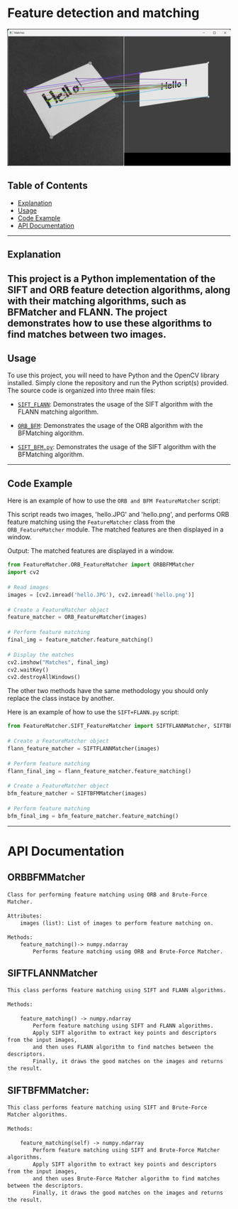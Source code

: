 # Feature detection and matching
![project_image](./SIFTBFM.png)

## Table of Contents
- [Explanation](#explanation)
- [Usage](#usage)
- [Code Example](#code-example)
- [API Documentation](#api-documentation)

---
## Explanation

This project is a Python implementation of the SIFT and ORB feature detection algorithms, along with their matching algorithms, such as BFMatcher and FLANN. The project demonstrates how to use these algorithms to find matches between two images.
---
## Usage

To use this project, you will need to have Python and the OpenCV library installed. Simply clone the repository and run the Python script(s) provided. The source code is organized into three main files:

 - [`SIFT_FLANN`](.\SIFT_FeatureMatcher\SIFT_FLANN.py): Demonstrates the usage of the SIFT algorithm with the FLANN matching algorithm.

 - [`ORB_BFM`](.\ORB_FeatureMatcher\ORB_BFM.py): Demonstrates the usage of the ORB algorithm with the BFMatching algorithm.

- [`SIFT_BFM.py`](.\SIFT_FeatureMatcher\SIFT_BFM.py): Demonstrates the usage of the SIFT algorithm with the BFMatching algorithm.
---
## Code Example

Here is an example of how to use the `ORB and BFM FeatureMatcher` script:

This script reads two images, 'hello.JPG' and 'hello.png', and performs ORB feature matching
using the `FeatureMatcher` class from the `ORB_FeatureMatcher` module. The matched features
are then displayed in a window.

Output:
    The matched features are displayed in a window.

```python
from FeatureMatcher.ORB_FeatureMatcher import ORBBFMMatcher
import cv2

# Read images
images = [cv2.imread('hello.JPG'), cv2.imread('hello.png')]

# Create a FeatureMatcher object
feature_matcher = ORB_FeatureMatcher(images)

# Perform feature matching
final_img = feature_matcher.feature_matching()

# Display the matches
cv2.imshow("Matches", final_img)
cv2.waitKey()
cv2.destroyAllWindows()

```
The other two methods have the same methodology you should only replace the class instace by another.

Here is an example of how to use the `SIFT+FLANN.py` script:
```python
from FeatureMatcher.SIFT_FeatureMatcher import SIFTFLANNMatcher, SIFTBFMMatcher

# Create a FeatureMatcher object
flann_feature_matcher = SIFTFLANNMatcher(images)

# Perform feature matching
flann_final_img = flann_feature_matcher.feature_matching()

# Create a FeatureMatcher object
bfm_feature_matcher = SIFTBFMMatcher(images)

# Perform feature matching
bfm_final_img = bfm_feature_matcher.feature_matching()
```
---
# API Documentation

## **ORBBFMMatcher**

    Class for performing feature matching using ORB and Brute-Force Matcher.

    Attributes:
        images (list): List of images to perform feature matching on.

    Methods:
        feature_matching()-> numpy.ndarray
            Performs feature matching using ORB and Brute-Force Matcher. 
## **SIFTFLANNMatcher**
    This class performs feature matching using SIFT and FLANN algorithms.

    Methods:

        feature_matching() -> numpy.ndarray
            Perform feature matching using SIFT and FLANN algorithms.
            Apply SIFT algorithm to extract key points and descriptors from the input images,
            and then uses FLANN algorithm to find matches between the descriptors.
            Finally, it draws the good matches on the images and returns the result.
## SIFTBFMMatcher:
    This class performs feature matching using SIFT and Brute-Force Matcher algorithms.

    Methods:

        feature_matching(self) -> numpy.ndarray
            Perform feature matching using SIFT and Brute-Force Matcher algorithms.
            Apply SIFT algorithm to extract key points and descriptors from the input images,
            and then uses Brute-Force Matcher algorithm to find matches between the descriptors.
            Finally, it draws the good matches on the images and returns the result.
